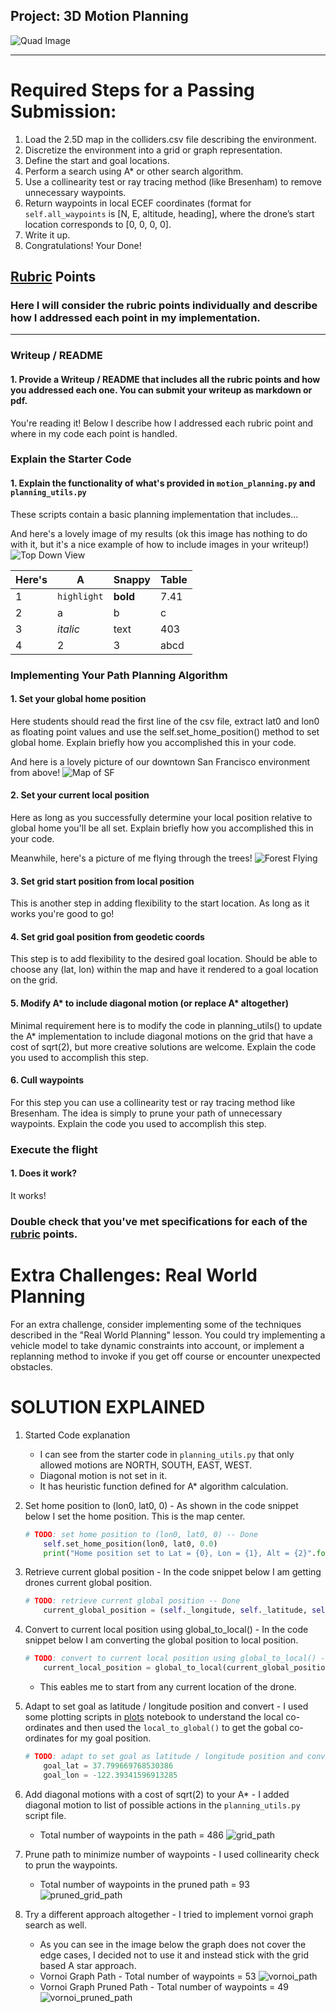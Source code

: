 ## Project: 3D Motion Planning
![Quad Image](./misc/enroute.png)

---


# Required Steps for a Passing Submission:
1. Load the 2.5D map in the colliders.csv file describing the environment.
2. Discretize the environment into a grid or graph representation.
3. Define the start and goal locations.
4. Perform a search using A* or other search algorithm.
5. Use a collinearity test or ray tracing method (like Bresenham) to remove unnecessary waypoints.
6. Return waypoints in local ECEF coordinates (format for `self.all_waypoints` is [N, E, altitude, heading], where the drone’s start location corresponds to [0, 0, 0, 0].
7. Write it up.
8. Congratulations!  Your Done!

## [Rubric](https://review.udacity.com/#!/rubrics/1534/view) Points
### Here I will consider the rubric points individually and describe how I addressed each point in my implementation.  

---
### Writeup / README

#### 1. Provide a Writeup / README that includes all the rubric points and how you addressed each one.  You can submit your writeup as markdown or pdf.  

You're reading it! Below I describe how I addressed each rubric point and where in my code each point is handled.

### Explain the Starter Code

#### 1. Explain the functionality of what's provided in `motion_planning.py` and `planning_utils.py`
These scripts contain a basic planning implementation that includes...

And here's a lovely image of my results (ok this image has nothing to do with it, but it's a nice example of how to include images in your writeup!)
![Top Down View](./misc/high_up.png)

Here's | A | Snappy | Table
--- | --- | --- | ---
1 | `highlight` | **bold** | 7.41
2 | a | b | c
3 | *italic* | text | 403
4 | 2 | 3 | abcd

### Implementing Your Path Planning Algorithm

#### 1. Set your global home position
Here students should read the first line of the csv file, extract lat0 and lon0 as floating point values and use the self.set_home_position() method to set global home. Explain briefly how you accomplished this in your code.


And here is a lovely picture of our downtown San Francisco environment from above!
![Map of SF](./misc/map.png)

#### 2. Set your current local position
Here as long as you successfully determine your local position relative to global home you'll be all set. Explain briefly how you accomplished this in your code.


Meanwhile, here's a picture of me flying through the trees!
![Forest Flying](./misc/in_the_trees.png)

#### 3. Set grid start position from local position
This is another step in adding flexibility to the start location. As long as it works you're good to go!

#### 4. Set grid goal position from geodetic coords
This step is to add flexibility to the desired goal location. Should be able to choose any (lat, lon) within the map and have it rendered to a goal location on the grid.

#### 5. Modify A* to include diagonal motion (or replace A* altogether)
Minimal requirement here is to modify the code in planning_utils() to update the A* implementation to include diagonal motions on the grid that have a cost of sqrt(2), but more creative solutions are welcome. Explain the code you used to accomplish this step.

#### 6. Cull waypoints 
For this step you can use a collinearity test or ray tracing method like Bresenham. The idea is simply to prune your path of unnecessary waypoints. Explain the code you used to accomplish this step.



### Execute the flight
#### 1. Does it work?
It works!

### Double check that you've met specifications for each of the [rubric](https://review.udacity.com/#!/rubrics/1534/view) points.
  
# Extra Challenges: Real World Planning

For an extra challenge, consider implementing some of the techniques described in the "Real World Planning" lesson. You could try implementing a vehicle model to take dynamic constraints into account, or implement a replanning method to invoke if you get off course or encounter unexpected obstacles.


# SOLUTION EXPLAINED

1. Started Code explanation
    - I can see from the starter code in `planning_utils.py` that only allowed motions are NORTH, SOUTH, EAST, WEST.
    - Diagonal motion is not set in it.
    - It has heuristic function defined for A* algorithm calculation.

2. Set home position to (lon0, lat0, 0) - As shown in the code snippet below I set the home position. This is the map center.
    ```python
    # TODO: set home position to (lon0, lat0, 0) -- Done
        self.set_home_position(lon0, lat0, 0.0)
        print("Home position set to Lat = {0}, Lon = {1}, Alt = {2}".format(lat0, lon0, 0.0))
    ```
    
2. Retrieve current global position - In the code snippet below I am getting drones current global position.
    ```python
    # TODO: retrieve current global position -- Done
        current_global_position = (self._longitude, self._latitude, self._altitude)
    ```
3. Convert to current local position using global_to_local() - In the code snippet below I am converting the global position to local position.
    ```python
    # TODO: convert to current local position using global_to_local() -- Done
        current_local_position = global_to_local(current_global_position, self.global_home)
    ```
    - This eables me to start from any current location of the drone.
4.  Adapt to set goal as latitude / longitude position and convert - I used some plotting scripts in [plots](./plots.ipynb) notebook to understand the local co-ordinates and then used the `local_to_global()` to get the gobal co-ordinates for my goal position.
    ```python
    # TODO: adapt to set goal as latitude / longitude position and convert
        goal_lat = 37.799669768530386
        goal_lon = -122.39341596913285
    ```

5. Add diagonal motions with a cost of sqrt(2) to your A* - I added diagonal motion to list of possible actions in the `planning_utils.py` script file.
    - Total number of waypoints in the path = 486
        ![grid_path](./images/grid_path.png)

6. Prune path to minimize number of waypoints - I used collinearity check to prun the waypoints.
    - Total number of waypoints in the pruned path = 93
        ![pruned_grid_path](./images/grid_pruned_path.png)

7. Try a different approach altogether - I tried to implement vornoi graph search as well.
    - As you can see in the image below the graph does not cover the edge cases, I decided not to use it and instead stick with the grid based A star approach.
    - Vornoi Graph Path - Total number of waypoints = 53
        ![vornoi_path](./images/vornoi_path.png)
    - Vornoi Graph Pruned Path - Total number of waypoints = 49
        ![vornoi_pruned_path](./images/vornoi_pruned_path.png)
